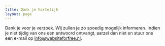 ```yaml
---
title: Dank je hartelijk
layout: page
---
```


Dank je voor je verzoek. Wij zullen je zo spoedig mogelijk informeren. Indien je niet tijdig van ons een antwoord ontvangt, aarzel dan niet en stuur ons een e-mail op [info@websiteforfree.nl](mailto:info@websiteforfree.nl).
